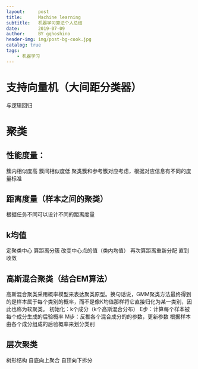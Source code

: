 ```yaml
---
layout:     post
title:      Machine learning
subtitle:   机器学习算法个人总结
date:       2019-07-09
author:     BY gqhoshino
header-img: img/post-bg-cook.jpg
catalog: true
tags:
    - 机器学习
---
```


# 支持向量机（大间距分类器）
与逻辑回归
# 聚类
## 性能度量：
簇内相似度高
簇间相似度低
聚类簇和参考簇对应考虑，根据对应信息有不同的度量标准
## 距离度量（样本之间的聚类）
根据任务不同可以设计不同的距离度量

## k均值
定聚类中心
算距离分簇
改变中心点的值（类内均值）
再次算距离重新分配
直到收敛

## 高斯混合聚类（结合EM算法）
高斯混合聚类采用概率模型来表达聚类原型。换句话说，GMM聚类方法最终得到的是样本属于每个类别的概率，而不是像K均值那样将它直接归化为某一类别，因此也称为软聚类。
初始化：k个成分（k个高斯混合分布）
E步：计算每个样本被每个成分生成的后验概率
M步：反推各个混合成分的的参数，更新参数
根据样本由各个成分组成的后验概率来划分类别

## 层次聚类
树形结构
自底向上聚合
自顶向下拆分
